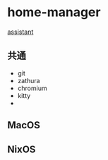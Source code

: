 # home-manager
[assistant](https://chatgpt.com/c/675f73a1-cbf0-8004-bb75-3bc005653173)

## 共通
- git
- zathura
- chromium
- kitty
- 
## MacOS
## NixOS